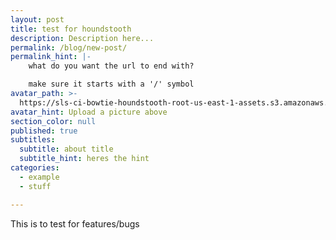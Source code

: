 ```yaml
---
layout: post
title: test for houndstooth
description: Description here...
permalink: /blog/new-post/
permalink_hint: |-
	what do you want the url to end with? 

	make sure it starts with a '/' symbol
avatar_path: >-
  https://sls-ci-bowtie-houndstooth-root-us-east-1-assets.s3.amazonaws.com/Thee-Dust/Jekyll-test/1651676123379-Clear.jpg
avatar_hint: Upload a picture above
section_color: null
published: true
subtitles:
  subtitle: about title
  subtitle_hint: heres the hint
categories:
  - example
  - stuff

---
```

<p>This is to test for features/bugs</p>
